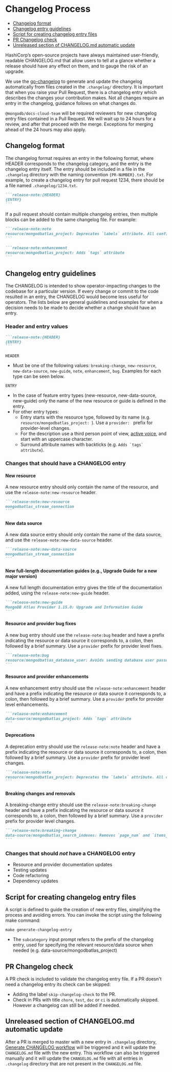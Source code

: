 # Changelog Process

- [Changelog format](#changelog-format)
- [Changelog entry guidelines](#changelog-entry-guidelines)
- [Script for creating changelog entry files](#script-for-creating-changelog-entry-files)
- [PR Changelog check](#pr-changelog-check)
- [Unreleased section of CHANGELOG.md automatic update](#unreleased-section-of-CHANGELOG.md-automatic-update)

HashiCorp’s open-source projects have always maintained user-friendly, readable CHANGELOG.md that allow users to tell at a glance whether a release should have any effect on them, and to gauge the risk of an upgrade.

We use the [go-changelog](https://github.com/hashicorp/go-changelog) to generate and update the changelog automatically from files created in the `.changelog/` directory. It is important that when you raise your Pull Request, there is a changelog entry which describes the changes your contribution makes. Not all changes require an entry in the changelog, guidance follows on what changes do.

`@mongodb/docs-cloud-team` will be required reviewers for new changelog entry files contained in a Pull Request. We will wait up to 24 hours for a review, and after that proceed with the merge. Exceptions for merging ahead of the 24 hours may also apply.

## Changelog format

The changelog format requires an entry in the following format, where HEADER corresponds to the changelog category, and the entry is the changelog entry itself. The entry should be included in a file in the `.changelog` directory with the naming convention `{PR-NUMBER}.txt`. For example, to create a changelog entry for pull request 1234, there should be a file named `.changelog/1234.txt`.

``````markdown
```release-note:{HEADER}
{ENTRY}
```
``````

If a pull request should contain multiple changelog entries, then multiple blocks can be added to the same changelog file. For example:

``````markdown
```release-note:note
resource/mongodbatlas_project: Deprecates `labels` attribute. All configurations using `labels` should be updated to use the new `tags` attribute instead.
```

```release-note:enhancement
resource/mongodbatlas_project: Adds `tags` attribute
```
``````


## Changelog entry guidelines

The CHANGELOG is intended to show operator-impacting changes to the codebase for a particular version. If every change or commit to the code resulted in an entry, the CHANGELOG would become less useful for operators. The lists below are general guidelines and examples for when a decision needs to be made to decide whether a change should have an entry.

### Header and entry values

``````markdown
```release-note:{HEADER}
{ENTRY}
```
``````

 `HEADER`
 - Must be one of the following values: `breaking-change`, `new-resource`, `new-data-source`, `new-guide`, `note`, `enhancement`, `bug`. Examples for each type can be seen below.

`ENTRY`
 - In the case of feature entry types (new-resource, new-data-source, new-guide) only the name of the new resource or guide is defined in the entry.
 - For other entry types:
    - Entry starts with the resource type, followed by its name (e.g. `resource/mongodbatlas_project: `). Use a `provider: ` prefix for provider-level changes.
    - For the description use a third person point of view, [active voice](https://www.mongodb.com/docs/meta/style-guide/writing/use-active-voice/#std-label-use-active-voice), and start with an uppercase character.
    - Surround attribute names with backticks (e.g. ```Adds `tags` attribute```). 

### Changes that should have a CHANGELOG entry

#### New resource

A new resource entry should only contain the name of the resource, and use the `release-note:new-resource` header.

``````markdown
```release-note:new-resource
mongodbatlas_stream_connection
```
``````

#### New data source

A new data source entry should only contain the name of the data source, and use the `release-note:new-data-source` header.

``````markdown
```release-note:new-data-source
mongodbatlas_stream_connection
```
``````

#### New full-length documentation guides (e.g., Upgrade Guide for a new major version)

A new full length documentation entry gives the title of the documentation added, using the `release-note:new-guide` header.

``````markdown
```release-note:new-guide
MongoDB Atlas Provider 1.15.0: Upgrade and Information Guide
```
``````

#### Resource and provider bug fixes

A new bug entry should use the `release-note:bug` header and have a prefix indicating the resource or data source it corresponds to, a colon, then followed by a brief summary. Use a `provider` prefix for provider level fixes.

``````markdown
```release-note:bug
resource/mongodbatlas_database_user: Avoids sending database user password in update request if the value has not changed
```
``````

#### Resource and provider enhancements

A new enhancement entry should use the `release-note:enhancement` header and have a prefix indicating the resource or data source it corresponds to, a colon, then followed by a brief summary. Use a `provider` prefix for provider level enhancements.

``````markdown
```release-note:enhancement
data-source/mongodbatlas_project: Adds `tags` attribute
```
``````

#### Deprecations

A deprecation entry should use the `release-note:note` header and have a prefix indicating the resource or data source it corresponds to, a colon, then followed by a brief summary. Use a `provider` prefix for provider level changes.

``````markdown
```release-note:note
resource/mongodbatlas_project: Deprecates the `labels` attribute. All configurations using `labels` should be updated to use the new `tags` attribute instead.
```
``````

#### Breaking changes and removals

A breaking-change entry should use the `release-note:breaking-change` header and have a prefix indicating the resource or data source it corresponds to, a colon, then followed by a brief summary. Use a `provider` prefix for provider level changes.

``````markdown
```release-note:breaking-change
data-source/mongodbatlas_search_indexes: Removes `page_num` and `items_per_page` attributes
```
``````

### Changes that should _not_ have a CHANGELOG entry

- Resource and provider documentation updates
- Testing updates
- Code refactoring
- Dependency updates

## Script for creating changelog entry files

A script is defined to guide the creation of new entry files, simplifying the process and avoiding errors. You can invoke the script using the following make command:

```
make generate-changelog-entry
```

- The `subcategory` input prompt refers to the prefix of the changelog entry, used for specifying the relevant resource/data source when needed (e.g. data-source/mongodbatlas_project)

## PR Changelog check

A PR check is included to validate the changelog entry file. 
If a PR doesn't need a changelog entry its check can be skipped:
- Adding the label `skip-changelog-check` to the PR.
- Check in PRs with title `chore`, `test`, `doc` or `ci` is automatically skipped. However a changelog can still be added if needed.

## Unreleased section of CHANGELOG.md automatic update

After a PR is merged to master with a new entry in `.changelog` directory, [Generate CHANGELOG workflow](https://github.com/mongodb/terraform-provider-mongodbatlas/actions/workflows/generate-changelog.yml) will be triggered and it will update the `CHANGELOG.md` file with the new entry.
This workflow can also be triggered manually and it will update the `CHANGELOG.md` file with all entries in `.changelog` directory that are not present in the `CHANGELOG.md` file.
